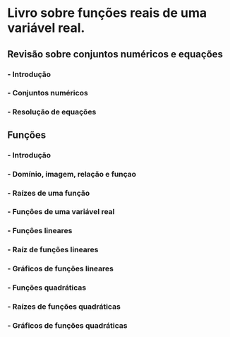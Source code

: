 # Livro sobre funções reais de uma variável real.

## Revisão sobre conjuntos numéricos e equações
### - Introdução
### - Conjuntos numéricos
### - Resolução de equações

## Funções
### - Introdução
### - Domínio, imagem, relação e funçao
### - Raízes de uma função
### - Funções de uma variável real
### - Funções lineares
### - Raíz de funções lineares
### - Gráficos de funções lineares
### - Funções quadráticas
### - Raízes de funções quadráticas
### - Gráficos de funções quadráticas
